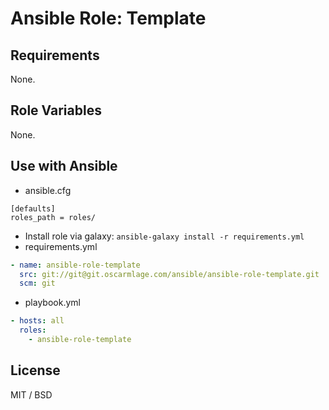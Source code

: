 # Ansible Role: Template

## Requirements

None.

## Role Variables

None.

## Use with Ansible

* ansible.cfg
```
[defaults]
roles_path = roles/
```
* Install role via galaxy: `ansible-galaxy install -r requirements.yml`
* requirements.yml
```yaml
- name: ansible-role-template
  src: git://git@git.oscarmlage.com/ansible/ansible-role-template.git
  scm: git
```
* playbook.yml
```yaml
- hosts: all
  roles:
    - ansible-role-template
```

## License

MIT / BSD

